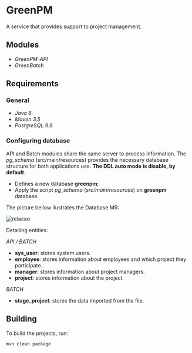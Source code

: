 # GreenPM

A service that provides support to project management.

## Modules

*	*GreenPM-API*
*	*GreenBatch*


## Requirements

### General

*	*Java 8*
*	*Maven 3.5*
*	*PostgreSQL 9.6*

### Configuring database

API and Batch modules share the same server to process information. The *pg_schema* (src/main/resources)
provides the necessary database structure for both applications use. **The DDL auto mode is disable, by default**.

*	Defines a new database  **greenpm**;
*	Apply the script *pg_schema* (*src/main/resources*) on **greenpm** database.

The picture bellow ilustrates the Database MR:

![relacao](https://user-images.githubusercontent.com/6726365/39716052-98aff814-5205-11e8-8ae4-0c5a0318e6c2.png)


Detailing entities:

*API / BATCH*

*	**sys_user**: stores system users.
*	**employee**:  stores information about employees and which project they participate.
*	**manager**: stores information about project managers.
*	**project**: stores information about the project.

*BATCH*

*	**stage_project**: stores the data imported from the file.

## Building

To build the projects, run:

	mvn clean package